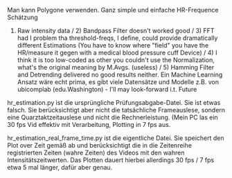 Man kann Polygone verwenden. Ganz simple und einfache HR-Frequence Schätzung
1) Raw intensity data / 2) Bandpass Filter doesn't worked good / 3) FFT had I problem tha threshold-freqs, I define, could provide dramatically different Estimations (You have to know where "field" you have the HR/measure it gegen with a medical blood pressure cuff Device) / 4) I think it is too low-coded as other you couldn't use the Normalization, what's the original meaning by M.Avgs. (useless) / 5) Hamming Filter and Detrending delivered no good results neither.
Ein Machine Learning Ansatz wäre echt prima, es gibt viele Datensätze und Modelle z.B. von ubicomplab (edu.Washington) - I'll may look-forward i.t. Future

hr_estimation.py ist die ursprüngliche Prüfungsabgabe-Datei. Sie ist etwas falsch. Sie berücksichtigt aber nicht die tatsächliche Frameauslese, sondern eine Quarztaktzeitauslese und nicht die Rechnerleistung. (Mein PC las ein 30 fps Vid effektiv mit Verarbeitung, Plotting in 7 fps aus. 

hr_estimation_real_frame_time.py ist die eigentliche Datei. Sie speichert den Plot over Zeit gemäß ab und berücksichtigt die in die Zeitenreihe registrierten Zeiten (wahre Zeiten) des Videos mit den wahren Intensitätszeitwerten. Das Plotten dauert hierbei allerdings 30 fps / 7 fps etwa 5 mal länger, dafür aber genau.
